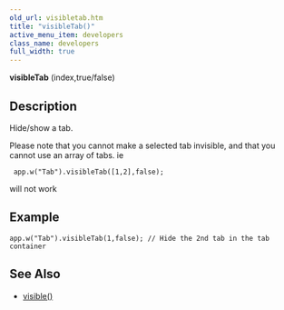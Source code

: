 ```yaml
---
old_url: visibletab.htm
title: "visibleTab()"
active_menu_item: developers
class_name: developers
full_width: true
---
```



**visibleTab** (index,true/false)

## Description

Hide/show a tab.

Please note that you cannot make a selected tab invisible, and that you cannot use an array of tabs. 
ie

     app.w("Tab").visibleTab([1,2],false);     
will not work

## Example

     
    app.w("Tab").visibleTab(1,false); // Hide the 2nd tab in the tab container
     
   

## See Also

 - [visible()](/developers/documentation/scripting-apis/client-api/widget-data-state-manipulation/visible)

